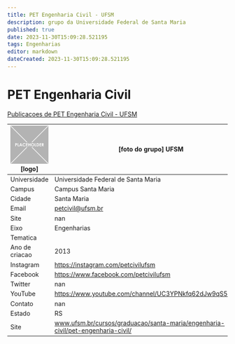 ```yaml
---
title: PET Engenharia Civil - UFSM
description: grupo da Universidade Federal de Santa Maria
published: true
date: 2023-11-30T15:09:28.521195
tags: Engenharias
editor: markdown
dateCreated: 2023-11-30T15:09:28.521195
---
```


# PET Engenharia Civil

[Publicacoes de PET Engenharia Civil - UFSM](/atividade/263PETEngenhariaCivilUFSM/feed.md)

| ![placeholder.png](/placeholder.png) [logo] | [foto do grupo] UFSM         |
| ------------------------------------------- | ------------------------------------------------- |
| Universidade                                | Universidade Federal de Santa Maria      |
| Campus                                      | Campus Santa Maria            |
| Cidade                                      | Santa Maria             |
| Email                                       | petcivil@ufsm.br             |
| Site                                        | nan              |
| Eixo                                        | Engenharias              |
| Tematica                                    |           |
| Ano de criacao                              | 2013        |
| Instagram                                   | https://instagram.com/petcivilufsm         |
| Facebook                                    | https://www.facebook.com/petcivilufsm          |
| Twitter                                     | nan           |
| YouTube                                     | https://www.youtube.com/channel/UC3YPNkfq62dJw9qS53LilDw           |
| Contato                                     | nan         |
| Estado                                      |  RS            |
| Site                                        | www.ufsm.br/cursos/graduacao/santa-maria/engenharia-civil/pet-engenharia-civil/ |
